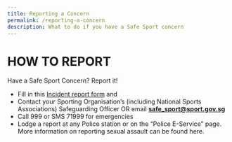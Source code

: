 ```yaml
---
title: Reporting a Concern
permalink: /reporting-a-concern
description: What to do if you have a Safe Sport concern
---
```

# HOW TO REPORT
Have a Safe Sport Concern? Report it! 

* Fill in this [Incident report form](https://form.gov.sg/60b097299b02630012f93aac) and
* Contact your Sporting Organisation’s (including National Sports Associations) Safeguarding Officer OR
email **safe_sport@sport.gov.sg**
* Call 999 or SMS 71999 for emergencies 
* Lodge a report at any Police station or on the “Police E-Service” page. More information on reporting sexual assault can be found here.


